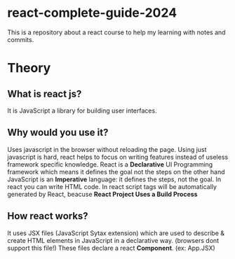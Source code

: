 # react-complete-guide-2024

This is a repository about a react course to help my learning with notes and commits.

# Theory

## What is react js?

It is JavaScript a library for building user interfaces.

## Why would you use it?

Uses javascript in the browser without reloading the page. Using just javascript is hard, react helps to focus on writing features instead of useless framework specific knowledge.
React is a **Declarative** UI Programming framework which means it defines the goal not the steps on the other hand JavaScript is an **Imperative** language: it defines the steps, not the goal. In react you can write HTML code.
In react script tags will be automatically generated by React, beacuse **React Project Uses a Build Process**

## How react works?

It uses JSX files (JavaScript Sytax extension) which are used to describe & create HTML elements in JavaScript in a declarative way. (browsers dont support this file!)
These files declare a react **Component**. (ex: App.JSX)
